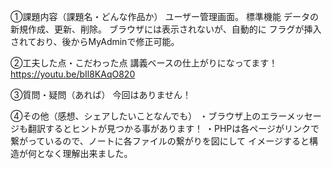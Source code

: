 ①課題内容（課題名・どんな作品か）
ユーザー管理画面。
標準機能
データの新規作成、更新、削除。
ブラウザには表示されないが、自動的に
フラグが挿入されており、後からMyAdminで修正可能。

②工夫した点・こだわった点
講義ベースの仕上がりになってます！
https://youtu.be/bIl8KAqO820

③質問・疑問（あれば）
今回はありません！

④その他（感想、シェアしたいことなんでも）
・ブラウザ上のエラーメッセージも翻訳するとヒントが見つかる事があります！
・PHPは各ページがリンクで繋がっているので、ノートに各ファイルの繋がりを図にして
イメージすると構造が何となく理解出来ました。
